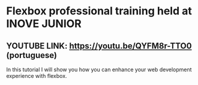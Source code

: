 # Flexbox professional training held at INOVE JUNIOR
## YOUTUBE LINK: https://youtu.be/QYFM8r-TTO0 (portuguese)

In this tutorial I will show you how you can enhance your web development experience with flexbox.

